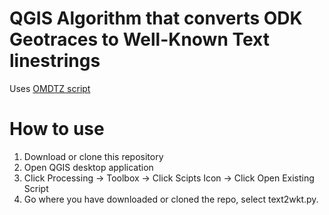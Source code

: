  # QGIS Algorithm that converts ODK Geotraces to Well-Known Text linestrings

 Uses [OMDTZ script](https://github.com/ivangayton/ODK_geotrace_to_WKT/blob/master/lines_to_wkt.py)

 # How to use

 1. Download or clone this repository
 2. Open QGIS desktop application
 3. Click Processing -> Toolbox -> Click Scipts Icon -> Click Open Existing Script
 4. Go where you have downloaded or cloned the repo, select text2wkt.py.